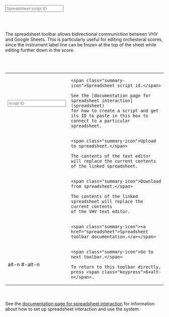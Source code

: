 

<div class="toolbar" id="toolbar-6">
	<input id="scriptid"  type="text" spellcheck="false" placeholder="Spreadsheet script ID">
	<div title="Upload data to spreadsheet" onclick="uploadDataToSpreadsheet()" class='nav-icon fa fa-cloud-upload'></div>
	<div title="Download data from spreadsheet" onclick="downloadDataFromSpreadsheet()" class='nav-icon fa fa-cloud-download'></div>
	<div title="About spreadsheets" onclick="showSpreadsheetHelp()" class='nav-icon fas fa-question-circle'></div>
	<span id="line-break-icon" onclick="gotoNextToolbar(6, event)">
		<div title="Go to next toolbar menu (alt-n)" class='nav-icon fa fa-superpowers'></div>
	</span>
</div>

<br><br>

The spreadsheet toolbar allows bidirectional communiction between
VHV and Google Sheets.  This is particularly useful for editing
orchesteral scores, since the instrument label line can be frozen
at the top of the sheet while editing further down in the score.

<br><br>

<table class="toolbar-info">

<tr><td>
<div style="font-size:3rem !important;" class="toolbar">
	<span id="search-group">
		<input id="scriptid2" type="text" autocomplete="off" spellcheck="false" placeholder="script ID">
	</span>
</div>
</td>
<td>

	<span class="summary-icon">Spreadsheet script id.</span>

	See the [documentation page for spreadsheet interaction](spreadsheet) 
	for how to create a script and get its ID to paste in this box to
	connect to a particular spreadsheet.

</td>
</tr>


<tr><td>
<div class="toolbar">
	<div title="Upload editor contents to spreadsheet" class='nav-icon fa fa-cloud-upload'></div>
</div>
</td>
<td>

	<span class="summary-icon">Upload to spreadsheet.</span>

	The contents of the text editor will replace the current contents
	of the linked spreadsheet.

</td>
</tr>



<tr><td>
<div class="toolbar">
	<div title="Download spreadsheet contents to editor" class='nav-icon fa fa-cloud-download'></div>
</div>
</td>
<td>

	<span class="summary-icon">Download from spreadsheet.</span>

	The contents of the linked spreadsheet will replace the current contents
	of the VHV text editor.

</td>
</tr>



<tr><td>
<div class="toolbar">
	<div title="About the toolbar" class='nav-icon fa fa-question-circle'></div>
</div>
</td>
<td>

	<span class="summary-icon"><a href="spreadsheet">Spreadsheet toolbar documentation.</a></span>

</td>
</tr>



<tr><td>
<div class="toolbar">
	<div title="Go to next toolbar menu (alt-n)" class='nav-icon fa fa-superpowers'></div>
</div>
	<span class="keypress">alt-n</span>
	<span class="keypress">#-alt-n</span>
</td>
<td>

	<span class="summary-icon">Go to next toolbar.</span>

	To return to this toolbar directly, press <span class="keypress">6+alt-n</span>.

</td>
</tr>

</table>


<br><br>
See the [documentation page for spreadsheet interaction](spreadsheet) for 
information about how to set up spreadsheet interaction and use the system.



